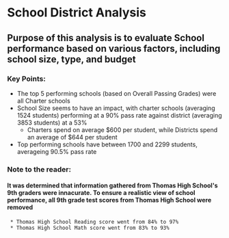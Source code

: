 # School District Analysis
## Purpose of this analysis is to evaluate School performance based on various factors, including school size, type, and budget
### Key Points:
 * The top 5 performing schools (based on Overall Passing Grades) were all Charter schools 
 * School Size seems to have an impact, with charter schools (averaging 1524 students) performing at a 90% pass rate against district (averaging 3853 students) at a 53%
      * Charters spend on average $600 per student, while Districts spend an average of $644 per student
 * Top performing schools have between 1700 and 2299 students, averageing 90.5% pass rate

### Note to the reader:
#### It was determined that information gathered from Thomas High School's 9th graders were innacurate. To ensure a realistic view of school performance, all 9th grade test scores from Thomas High School were removed 
     * Thomas High School Reading score went from 84% to 97%
     * Thomas High School Math score went from 83% to 93%


